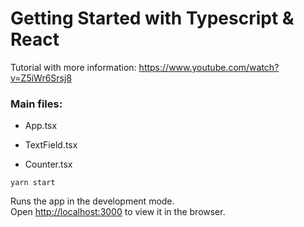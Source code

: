 # Getting Started with Typescript & React

Tutorial with more information: https://www.youtube.com/watch?v=Z5iWr6Srsj8 

### Main files:
- App.tsx

- TextField.tsx

- Counter.tsx


`yarn start`

Runs the app in the development mode.\
Open [http://localhost:3000](http://localhost:3000) to view it in the browser.
